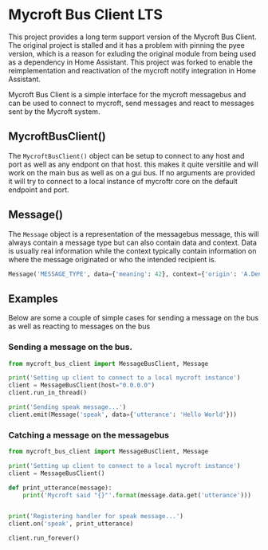 
# Mycroft Bus Client LTS

This project provides a long term support version of the Mycroft Bus Client. The original project is stalled and it has a problem with pinning the pyee version, which is a reason for exluding the original module from being used as a dependency in Home Assistant. This project was forked to enable the reimplementation and reactivation of the mycroft notify integration in Home Assistant.

Mycroft Bus Client is a simple interface for the mycroft messagebus and can be used to connect to mycroft, send messages and react to messages sent by the Mycroft system.


## MycroftBusClient()

The `MycroftBusClient()` object can be setup to connect to any host and port as well as any endpont on that host. this makes it quite versitile and will work on the main bus as well as on a gui bus. If no arguments are provided it will try to connect to a local instance of mycroftr core on the default endpoint and port.


## Message()

The `Message` object is a representation of the messagebus message, this will always contain a message type but can also contain data and context. Data is usually real information while the context typically contain information on where the message originated or who the intended recipient is.

```python
Message('MESSAGE_TYPE', data={'meaning': 42}, context={'origin': 'A.Dent'})
```

## Examples

Below are some a couple of simple cases for sending a message on the bus as well
as reacting to messages on the bus

### Sending a message on the bus.

```python
from mycroft_bus_client import MessageBusClient, Message

print('Setting up client to connect to a local mycroft instance')
client = MessageBusClient(host="0.0.0.0")
client.run_in_thread()

print('Sending speak message...')
client.emit(Message('speak', data={'utterance': 'Hello World'}))
```

### Catching a message on the messagebus

```python
from mycroft_bus_client import MessageBusClient, Message

print('Setting up client to connect to a local mycroft instance')
client = MessageBusClient()

def print_utterance(message):
    print('Mycroft said "{}"'.format(message.data.get('utterance')))


print('Registering handler for speak message...')
client.on('speak', print_utterance)

client.run_forever()
```
